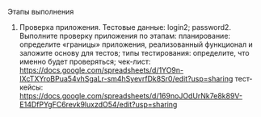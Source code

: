 Этапы выполнения
1. Проверка приложения.
Тестовые данные:
login2;
password2.
Выполните проверку приложения по этапам:
планирование: определите «границы» приложения, реализованный функционал и заложите основу для тестов;
типы тестирования: определите, что именно будет проверяться;
чек-лист: https://docs.google.com/spreadsheets/d/1YO9n-IXcTXYroBPua54vhSgaLr-sm4hSyevrfDk8Sr0/edit?usp=sharing 
тест-кейсы: https://docs.google.com/spreadsheets/d/169noJOdUrNk7e8k89V-E14DfPYgFC6revk9luxzdO54/edit?usp=sharing 
